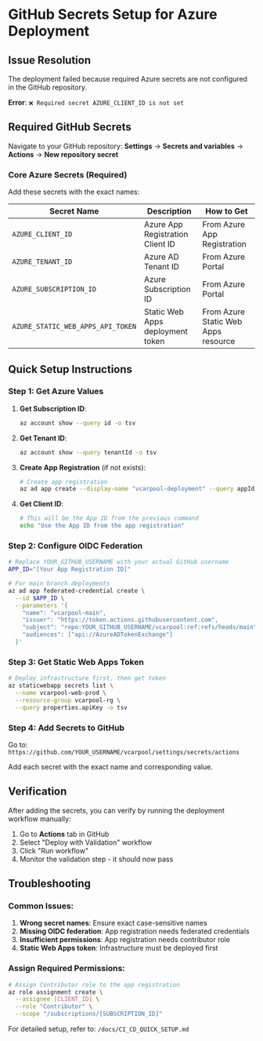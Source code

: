 # GitHub Secrets Setup for Azure Deployment

## Issue Resolution

The deployment failed because required Azure secrets are not configured in the GitHub repository.

**Error**: `❌ Required secret AZURE_CLIENT_ID is not set`

## Required GitHub Secrets

Navigate to your GitHub repository: **Settings** → **Secrets and variables** → **Actions** → **New repository secret**

### Core Azure Secrets (Required)

Add these secrets with the exact names:

| Secret Name                       | Description                      | How to Get                          |
| --------------------------------- | -------------------------------- | ----------------------------------- |
| `AZURE_CLIENT_ID`                 | Azure App Registration Client ID | From Azure App Registration         |
| `AZURE_TENANT_ID`                 | Azure AD Tenant ID               | From Azure Portal                   |
| `AZURE_SUBSCRIPTION_ID`           | Azure Subscription ID            | From Azure Portal                   |
| `AZURE_STATIC_WEB_APPS_API_TOKEN` | Static Web Apps deployment token | From Azure Static Web Apps resource |

## Quick Setup Instructions

### Step 1: Get Azure Values

1. **Get Subscription ID**:

   ```bash
   az account show --query id -o tsv
   ```

2. **Get Tenant ID**:

   ```bash
   az account show --query tenantId -o tsv
   ```

3. **Create App Registration** (if not exists):

   ```bash
   # Create app registration
   az ad app create --display-name "vcarpool-deployment" --query appId -o tsv
   ```

4. **Get Client ID**:
   ```bash
   # This will be the App ID from the previous command
   echo "Use the App ID from the app registration"
   ```

### Step 2: Configure OIDC Federation

```bash
# Replace YOUR_GITHUB_USERNAME with your actual GitHub username
APP_ID="[Your App Registration ID]"

# For main branch deployments
az ad app federated-credential create \
  --id $APP_ID \
  --parameters '{
    "name": "vcarpool-main",
    "issuer": "https://token.actions.githubusercontent.com",
    "subject": "repo:YOUR_GITHUB_USERNAME/vcarpool:ref:refs/heads/main",
    "audiences": ["api://AzureADTokenExchange"]
  }'
```

### Step 3: Get Static Web Apps Token

```bash
# Deploy infrastructure first, then get token
az staticwebapp secrets list \
  --name vcarpool-web-prod \
  --resource-group vcarpool-rg \
  --query properties.apiKey -o tsv
```

### Step 4: Add Secrets to GitHub

Go to: `https://github.com/YOUR_USERNAME/vcarpool/settings/secrets/actions`

Add each secret with the exact name and corresponding value.

## Verification

After adding the secrets, you can verify by running the deployment workflow manually:

1. Go to **Actions** tab in GitHub
2. Select "Deploy with Validation" workflow
3. Click "Run workflow"
4. Monitor the validation step - it should now pass

## Troubleshooting

### Common Issues:

1. **Wrong secret names**: Ensure exact case-sensitive names
2. **Missing OIDC federation**: App registration needs federated credentials
3. **Insufficient permissions**: App registration needs contributor role
4. **Static Web Apps token**: Infrastructure must be deployed first

### Assign Required Permissions:

```bash
# Assign Contributor role to the app registration
az role assignment create \
  --assignee [CLIENT_ID] \
  --role "Contributor" \
  --scope "/subscriptions/[SUBSCRIPTION_ID]"
```

For detailed setup, refer to: `/docs/CI_CD_QUICK_SETUP.md`
